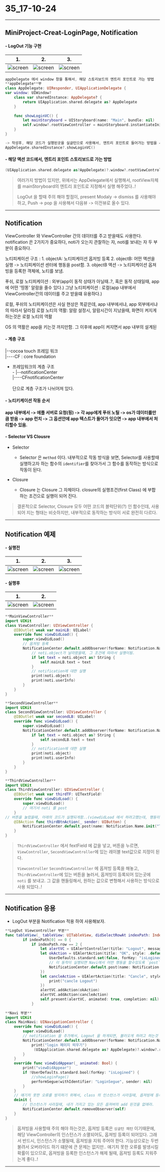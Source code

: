 # 35_17-10-24 
 
---

## MiniProject-Creat-LoginPage, Notification

#### - LogOut 기능 구현 

| 1.  | 2. | 3. |
| :------------: | :-----------: | :-------------------: |
| ![screen](/study/image/mini-project.jpg) | ![screen](/study/image/mini-project-1.jpg) | ![screen](/study/image/mini-project-2.jpg) |

```swift
appDelegate 에서 window 창을 통해서, 해당 스토리보드의 엔트리 포인트로 가는 방법
**appDelegate**부
class AppDelegate: UIResponder, UIApplicationDelegate {
var window: UIWindow?
    class var sharedInstance: AppDelegate? {
        return UIApplication.shared.delegate as? AppDelegate
    }
    
    func showLoginVC() {
        let mainStoryboard = UIStoryboard(name: "Main", bundle: nil)
        self.window?.rootViewController = mainStoryboard.instantiateInitialViewController()
    }
}

-> 작성후, 해당 코드가 실행된곳을 실글턴으로 사용해서, 엔트리 포인트로 들어가는 방법을 사용함.
AppDelegate.sharedInstance?.showLoginVC()
```

#### - 해당 액션 코드에서, 엔트리 포인트 스토리보드로 가는 방법

```swift
(UIApplication.shared.delegate as?AppDelegate)?.window?.rootViewController = self.storyboard?.instantiateInitialViewController()
```

> 여러가지 방법이 있지만, 위에서는 AppDelegate에서 실행해서, rootView자체를 mainStoryboard의 엔트리 포인트로 지정해서 실행 해주었다..!
>
> LogOut 을 할때 주의 해야 할점이, present Modaly -> dismiss 를 사용해야 하고, Push -> pop 을 사용해서 다음뷰 -> 이전뷰로 올수 있다. 


---

## Notification

ViewController 와 ViewController 간의 데이터를 주고 받을때도 사용한다.
notification 은 2가지가 중요하다, noti가 오는지 관찰하는 자, noti를 보내는 자 두 부분이 중요하다.

노티피케이션 구조 :
	1. objectA: 노티피케이션 옵저빙 등록
	2. objectB: 어떤 액션을 실행 -> 노티피케이션 센터에 행동을 post함.
	3. objectB 액션 -> 노티피케이션 옵져빙을 등록한 객체에, 노티를 보냄.

푸쉬, 로컬 노티피케이션 : 외부(app이 동작 상태가 아닐때..?, 혹은 동작 상태일때, app에 어떤 '띵똥' 알람을 줄수 있다.)
그냥 노티피케이션 : 로컬(app 내부에서 ViewController간의 데이터를 주고 받을떄 유용하다.)
	
로컬, 푸쉬의 노티피케이션은 사실 현상은 똑같은데, app 내부에서냐, app 외부에서냐의 따라서 달라짐 
로컬 노티의 역활: 알람 설정시, 알람시간이 지났을때, 화면이 켜지게 하는것은 로컬 노티의 역활
	
OS 의 역활은 app을 키는것 까지만함. 그 이후에 app이 켜지면서 app 내부의 설계된 
	

#### - 계층 구조 

|--cocoa touch 프레임 워크<br>
|----CF : core foundation<br>
	
- 프레임워크의 계층 구조 <br>- 
|--notificationCenter <br>
|----CFnotificationCenter <br>	
단으로 계층 구조가 나뉘어져 있다. <br>
	

#### - 노티키케이션 작동 순서

**app 내부에서 -> 에플 서버로 요청(핑) -> 각 app에게 푸쉬 노틸 -> os가 데이터를만큼 받음 -> app 런치 -> 그 옵션안에 app 텍스트가 들어가 잇으면 -> app 내부에서 처리할수 있음.**

#### - Selector VS Clousre 

- Selector <br>
	- Selector 은 `method` 이다. 내부적으로 작동 방식을 보면, Selector를 사용할때 실행하고자 하는 함수의 `identifier`를 찾아가서 그 함수를 동작하는 방식으로 작동이 된다. <br>
	
- Closure
	- Closure 는 Closure 그 자체이다. closure의 실행조건(first Class) 에 부합 하는 조건으로 실행이 되어 진다.

> 결론적으로 Selector, Closure 모두 어떤 코드의 블럭단위(?) 인 함수인데, 사용되어 지는 형태는 비슷하지만, 내부적으로 동작하는 방식이 서로 완전히 다르다.
	
	
---

## Notification 예제 

#### - 실행전

| 1.  | 2. | 3. |
| :------------: | :-----------: | :-------------------: |
| ![screen](/study/image/mini-project-3.jpg) | ![screen](/study/image/mini-project-4.jpg) | ![screen](/study/image/mini-project-5.jpg) |

#### - 실행후

| 1.  | 2. | 
| :------------: | :-----------: | 
| ![screen](/study/image/mini-project-6.jpg) | ![screen](/study/image/mini-project-7.jpg) | 


```swift
**MainViewController**
import UIKit
class ViewController: UIViewController {
    @IBOutlet weak var mainLB: UILabel!
    override func viewDidLoad() {
        super.viewDidLoad()
        // 옵져빙 등록 
        NotificationCenter.default.addObserver(forName: Notification.Name.init("TestNoti"), object: nil, queue: nil) { (noti) in
            // noti.object가 날라왔을때, 그 조건에 따라서 실행이됨.
            if let text = noti.object as? String {
                self.mainLB.text = text
            }
            // notification에 대한 실행
            print(noti.object)
            print(noti.userInfo)
        }
    }
}

**SecondViewController**
import UIKit
class SecondViewController: UIViewController {
    @IBOutlet weak var secondLB: UILabel!
    override func viewDidLoad() {
        super.viewDidLoad()
        NotificationCenter.default.addObserver(forName: Notification.Name.init("TestNoti"), object: nil, queue: nil) { (noti) in
            if let text = noti.object as? String {
                self.secondLB.text = text
            }
            // notification에 대한 실행
            print(noti.object)
            print(noti.userInfo)
        }
    }
}

**ThirdViewController**
import UIKit
class ThirdViewController: UIViewController {
    @IBOutlet weak var thirdTF: UITextField!
    override func viewDidLoad() {
        super.viewDidLoad()
        // 여기서 noti 를 post
    }
// 버튼을 눌렀을때, 아래의 코드가 실행되게함..(viewdidLoad 에서 하려고했는데, 행동이 되는 시점들 명확하게 생각하고 코드를 작성하자)
    @IBAction func thirdBtnAction(_ sender: UIButton) {
        NotificationCenter.default.post(name: Notification.Name.init("TestNoti"), object: thirdTF.text, userInfo: ["noti":"info"])
    }
}
```

> `ThirdViewController` 에서 fextField 에 값을 넣고, 버튼을 누르면, `ViewController`, `SecondViewController`에 있는 레이블 text값으로 지정이 된다.
> 
> `Viewcontroller` `SecondViewController` 에 옵져빙 등록을 해놓고, `ThirdViewController`에 있는 버튼을 눌러서, 옵져빙이 등록되어 있는곳에 `noti` 를 보내고. 그 값을 핸들링해서, 원하는 값으로 변형해서 사용하는 방식으로 사용 되었다..!
> 

---

## Notification 응용 

- LogOut 부분을 Notification 적용 하여 사용해보자.

```swift
**LogOut Viewcontroller 부분**
func tableView(_ tableView: UITableView, didSelectRowAt indexPath: IndexPath) {
        if indexPath[0] == 0 {
            if indexPath.row == 2 {
                let alertVC = UIAlertController(title: "Logout", message: "로그아웃 하시겠습니다?", preferredStyle: .alert)
                let okAction = UIAlertAction(title: "OK", style: .default, handler: { (X) in
                    UserDefaults.standard.set(false, forKey: "isLogined")            
                    // 이 동작이 실행되면 Navi에서 어떤 행동을 할수있도록 `post` 했다.
                    NotificationCenter.default.post(name: Notification.Name.init("logoutNoti"), object: nil, userInfo: ["noti":"info"])                    
                })
                let cancleAction = UIAlertAction(title: "Cancle", style: .default, handler: { (X) in  
                    print("cancle Logout")   
                })
                alertVC.addAction(okAction)
                alertVC.addAction(cancleAction)
                self.present(alertVC, animated: true, completion: nil)
            }
            
**Navi 부분**          
import UIKit
class MainNavi: UINavigationController {
    override func viewDidLoad() {
        super.viewDidLoad()
        // notification 을 추가해서, Logout 을 하게되면, 불러오게 하려고 하는것 같음
        NotificationCenter.default.addObserver(forName: Notification.Name.init("logoutNoti"), object: nil, queue: nil) { (noti) in
            print("login 페이지 띄우기")
             (UIApplication.shared.delegate as? AppDelegate)?.window?.rootViewController = self.storyboard?.instantiateInitialViewController()
        }
    }
    override func viewDidAppear(_ animated: Bool) {
        print("viewDidAppear")   
        if !UserDefaults.standard.bool(forKey: "isLogined") {
            //showLoginPage()
            performSegue(withIdentifier: "LoginSegue", sender: nil)
        }
    }
	// 얘기치 못한 오류를 방지하기 위해서, class 의 인스턴스가 사라질때, 옵져빙에 등록해두었던것을 삭제 해준다. 
    deinit {
        // 인스턴스가 사라질때, 내가 가지고 있는 모든 옵져버의 add 된것을 없애라.
        NotificationCenter.default.removeObserver(self)
    }
}
```

> 옵져빙을 사용할때 주의 해야 하는것은, 옵져빙 등록은 `싱글턴 패턴` 이기때문에, 해당 ViewController의 인스턴스가 소멸되어도, 옵져빙 등록이 되어있다. 그래서 반드시, 인스턴스가 소멸될때, 옵져빙을 지워 주어야 한다. 기능상으로는 두번 불려서 오버라이드 하기 떄문에 큰 문제는 없지만.. 얘기치 못한 오류를 발생시킬 확률이 있으므로, 옵져빙을 등록한 인스턴스가 해제 될때, 옵져빙 등록도 지워주는게 좋다..!
> 

---
